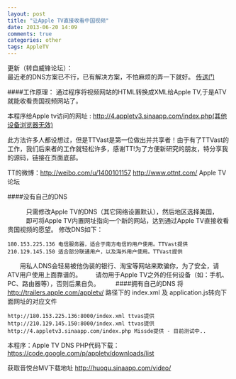 ```yaml
---
layout: post
title: "让Apple TV直接收看中国视频"
date: 2013-06-20 14:09
comments: true
categories: other
tags: AppleTV
---
```


更新（转自威锋论坛）：  
最近老的DNS方案已不行，已有解决方案，不怕麻烦的弄一下就好。 [传送门](http://bbs.weiphone.com/read-htm-tid-6876174.html)

####工作原理：
通过程序将视频网站的HTML转换成XML给Apple TV,于是ATV就能收看贵国视频网站了。

本程序给Apple tv访问的网址 : http://4.appletv3.sinaapp.com/index.php(其他设备浏览器无效) 

此方法许多人都设想过，但是TTVast是第一位做出并共享者！由于有了TTVast的工作，我们后来者的工作就轻松许多，感谢TT!为了方便新研究的朋友，特分享我的源码，链接在页面底部。

TT的微博：http://weibo.com/u/1400101157
http://www.ottnt.com/ Apple TV论坛 

<!-- more -->

####没有自己的DNS

　　　只需修改Apple TV的DNS（其它网络设置默认），然后地区选择美国，
　　　即可将Apple TV内置网址指向一个新的网站，达到通过Apple TV直接收看贵国视频的愿望。
修改DNS如下：
```
180.153.225.136 电信服务器，适合于南方电信的用户使用。TTVast提供
210.129.145.150 适合部分联通用户，以及海外用户使用。TTVast提供
```
　　用私人DNS会轻易被他伪装的银行、淘宝等网站来欺骗你，为了安全，请ATV用户使用上面靠谱的。
　　请勿用于Apple TV之外的任何设备（如：手机、PC、路由器等），否则后果自负。
　　
####拥有自己的DNS
将 http://trailers.apple.com/appletv/ 路径下的 index.xml 及 application.js转向下面网址的对应文件
```
http://180.153.225.136:8000/index.xml ttvas提供
http://210.129.145.150:8000/index.xml ttvas提供
http://4.appletv3.sinaapp.com/index.php Missde提供 - 目前测试中..
```

本程序：Apple TV DNS PHP代码下载：
https://code.google.com/p/appletv/downloads/list 

获取音悦台MV下载地址 http://huoqu.sinaapp.com/video/